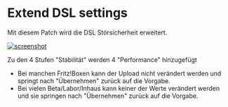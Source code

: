 # Extend DSL settings
Mit diesem Patch wird die DSL Störsicherheit erweitert.<br>

[![screenshot](../screenshots/000-OTH_MODIFY_DSL_SETTINGS_md.png)](../screenshots/000-OTH_MODIFY_DSL_SETTINGS.png)

Zu den 4 Stufen "Stabilität" werden 4 "Performance" hinzugefügt

 * Bei manchen Fritz!Boxen kann der Upload nicht verändert werden und springt nach "Übernehmen" zurück auf die Vorgabe.
 * Bei vielen Beta/Labor/Inhaus kann keiner der Werte verändert werden und sie springen nach "Übernehmen" zurück auf die Vorgabe.


